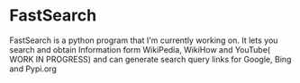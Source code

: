 # FastSearch
FastSearch is a python program that I'm currently working on.
It lets you search and obtain Information form WikiPedia, WikiHow and YouTube( WORK IN PROGRESS) and can generate search query links for Google, Bing and Pypi.org
